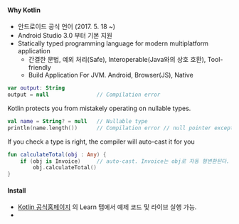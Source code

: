 #### Why Kotlin
- 안드로이드 공식 언어 (2017. 5. 18 ~)
- Android Studio 3.0 부터 기본 지원
- Statically typed programming language for modern multiplatform application
	- 간결한 문법, 예외 처리(Safe), Interoperable(Java와의 상호 호환), Tool-friendly
	- Build Application For JVM. Android, Browser(JS), Native

```kotlin
var output: String
output = null				// Compilation error
```
Kotlin protects you from mistakely operating on nullable types.
```kotlin
val name = String? = null	// Nullable type
println(name.length())		// Compilation error // null pointer exception 발생 가능.
```
If you check a type is right, the compiler will auto-cast it for you
```kotlin
fun calculateTotal(obj : Any) {
	if (obj is Invoice)		// auto-cast. Invoice는 obj로 자동 형변환된다.
    	obj.calculateTotal()
}
```

#### Install
- [Kotlin 공식홈페이지](https://kotlinlang.org/) 의 Learn 탭에서 예제 코드 및 라이브 실행 가능.
- 